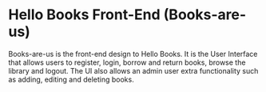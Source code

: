 # Hello Books Front-End (Books-are-us)
Books-are-us is the front-end design to Hello Books. It is the User Interface that allows users to register, login, borrow and return books, browse the library and logout. The UI also allows an admin user extra functionality such as adding, editing and deleting books.
